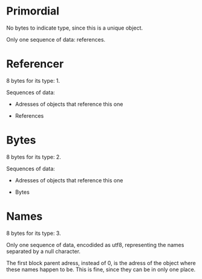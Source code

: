 # Primordial

No bytes to indicate type, since this is a unique object.

Only one sequence of data: references.

# Referencer

8 bytes for its type: 1.

Sequences of data:

 - Adresses of objects that reference this one

 - References

# Bytes

8 bytes for its type: 2.

Sequences of data:

 - Adresses of objects that reference this one

 - Bytes

# Names

8 bytes for its type: 3.

Only one sequence of data, encodided as utf8, representing the names separated by a null character.

The first block parent adress, instead of 0, is the adress of the object where these names happen to be. This is fine, since they can be in only one place.
